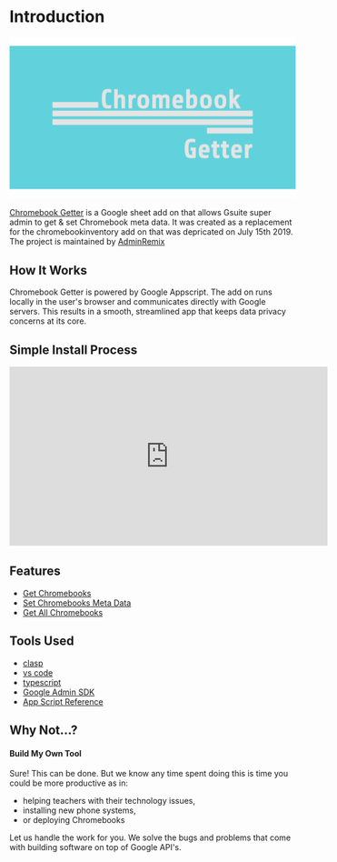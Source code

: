 # Introduction

![Chromebook Getter Logo](../static/getterlogo.png)

[Chromebook Getter](https://chrome.google.com/webstore/detail/chromebook-getter/iamajmlafjfaobppjfllijpikffekpok?authuser=0)
is a Google sheet add on that allows Gsuite super admin to get & set Chromebook meta data.
It was created as a replacement for the chromebookinventory add on that was depricated on July 15th 2019. The project is maintained by [AdminRemix](https://AdminRemix.com)

## How It Works

Chromebook Getter is powered by Google Appscript.
The add on runs locally in the user's browser and communicates directly with Google servers.
This results in a smooth, streamlined app that keeps data privacy concerns at its core.

## Simple Install Process

<iframe width="560" height="315" src="https://www.youtube.com/embed/mVfdjpv1WMM" frameborder="0" allow="accelerometer; autoplay; encrypted-media; gyroscope; picture-in-picture" allowfullscreen></iframe>

## Features

* [Get Chromebooks](/get-chromebooks/)
* [Set Chromebooks Meta Data](/set-chromebooks/)
* [Get All Chromebooks](/get-all-chromebooks/)

## Tools Used

* [clasp](https://developers.google.com/apps-script/guides/clasp)
* [vs code](https://code.visualstudio.com/)
* [typescript](https://www.typescriptlang.org/)
* [Google Admin SDK](https://developers.google.com/admin-sdk/)
* [App Script Reference](https://developers.google.com/apps-script/reference/)

## Why Not...?

#### Build My Own Tool

Sure! This can be done. But we know any time spent doing this is time you could be more productive as in:
* helping teachers with their technology issues,
* installing new phone systems,
* or deploying Chromebooks

Let us handle the work for you. We solve the bugs and problems that come with building software on top of Google API's.
